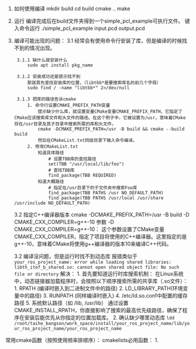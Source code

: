 1. 如何使用编译
    mkdir build
    cd build
    cmake ..
    make

2. 运行
    编译完成后在build文件夹得到一个simple_pcl_example可执行文件。
    键入命令运行
    ./simple_pcl_example input.pcd output.pcd

3. 编译可能出现的问题：
    3.1 经常会有使用命令行安装了库，但是编译的时候找不到的情况出现。

        3.1.1 缺什么就安装什么
            sudo apt install pkg_name

        3.1.2 安装成功还是提示找不到
            那就首先查找安装库的位置，（libtbb*是要搜索库名的前几个字母）
            sudo find / -name "libtbb*" 2>/dev/null
        
        3.1.3 把库的路径告诉cmake
            1. 命令行设置CMAKE_PREFIX_PATH变量
                提示缺少什么库，就设置变量CMake变量CMAKE_PREFIX_PATH，它指定了CMake应该搜索库文件和头文件的路径。在这个例子中，它被设置为/usr，意味着CMake将在/usr目录及其子目录中搜索所需的库和头文件。
                cmake -DCMAKE_PREFIX_PATH=/usr -B build && cmake --build build
                然后在CMakeList.txt同级目录下输入命令编译。
            2. 修改CMakeList.txt
                知道具体路径
                    # 设置TBB库的查找路径
                    set(TBB "/usr/local/lib/foo")
                    # 查找TBB库
                    find_package(TBB REQUIRED)
                知道大概路径
                    # 指定在/usr目录下的子文件夹中搜索Foo库
                    find_package(TBB PATHS /usr NO_DEFAULT_PATH)
                    find_package(TBB PATHS /usr/local /usr/share /usr/include NO_DEFAULT_PATH)


    3.2 指定C++编译器版本
        cmake -DCMAKE_PREFIX_PATH=/usr -B build -D CMAKE_CXX_COMPILER=g++-10
        参数
        -D CMAKE_CXX_COMPILER=g++-10：
        这个参数设置了CMake变量CMAKE_CXX_COMPILER，指定了项目将使用的C++编译器。这里指定的是g++-10，意味着CMake将使用g++编译器的版本10来编译C++代码。

    3.2 编译没问题，但是运行时找不到动态库
        报错类似于
        ```
        your_ros_project_name: error while loading shared libraries: libth_itof_b_shared.so: cannot open shared object file: No such file or directory
        ```
        解决：
        1. 首先要知道运行时库搜索机制：
            在Linux系统中，动态链接器加载程序时，会按照以下顺序搜索所需的共享库（.so文件）：
                1.
                ​​RPATH​​ (编译时嵌入到二进制文件中的路径)
                2.
                ​​LD_LIBRARY_PATH​​ (环境变量中的路径)
                3.
                ​​RUNPATH​​ (同样编译时嵌入)
                4.
                ​​/etc/ld.so.conf​​ 中配置的缓存路径
                5.
                系统默认路径（如 /lib, /usr/lib）
                通过设置 CMAKE_INSTALL_RPATH，你直接影响了搜索的​​最高优先级路径​​，确保了程序在安装后能优先从你指定的位置加载库。
        2. 确认缺少哪里动态库
            ```
            ldd /root/taihe_bangson/work_space/install/your_ros_project_name/lib/your_ros_project_name/your_ros_project_name
            ```
            
        

常用cmake函数（按照使用频率排顺序）：
cmakelists必用函数：
1.